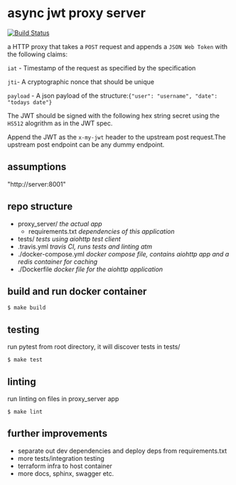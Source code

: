 # async jwt proxy server

[![Build Status](https://travis-ci.com/pathespe/async-proxy-server.svg?branch=master)](https://travis-ci.com/pathespe/async-proxy-server)

a HTTP proxy that takes a `POST` request and appends a `JSON Web Token` with the following claims:

`iat` - Timestamp of the request as specified by the specification

`jti`- A cryptographic nonce that should be unique

`payload` - A json payload of the structure:`{"user": "username", "date": "todays date"}`

The JWT should be signed with the following hex string secret using the `HS512` alogrithm as in the JWT spec.

Append the JWT as the `x-my-jwt` header to the upstream post request.The upstream post endpoint can be any dummy endpoint. 

## assumptions

"http://server:8001"


## repo structure
 - proxy_server/ *the actual app*
    - requirements.txt *dependencies of this application*
 - tests/ *tests using aiohttp test client*
 - .travis.yml *travis CI, runs tests and linting atm*
 - ./docker-compose.yml *docker compose file, contains aiohttp app and a redis container for caching*
 - ./Dockerfile *docker file for the aiohttp application*


## build and run docker container

```
$ make build
```

## testing
run pytest from root directory, it will discover tests in tests/
```
$ make test
```

## linting
run linting on files in proxy_server app
```
$ make lint 
```

## further improvements

 - separate out dev dependencies and deploy deps from requirements.txt
 - more tests/integration testing
 - terraform infra to host container
 - more docs, sphinx, swagger etc.